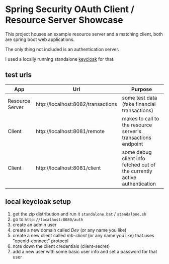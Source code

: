# Spring Security OAuth Client / Resource Server Showcase

This project houses an example resource server and a matching client, both are spring boot web applications.

The only thing not included is an authentication server.

I used a locally running standalone [keycloak](https://www.keycloak.org/) for that.

## test urls

| App | Url | Purpose |
| --- | --- | ------- |
| Resource Server | http://localhost:8082/transactions | some test data (fake financial transactions) |
| Client | http://localhost:8081/remote | makes to call to the resource server's transactions endpoint |
| Client | http://localhost:8081/client | some debug client info fetched out of the currently active authentication | 

## local keycloak setup

 1. get the zip distribution and run it `standalone.bat` / `standalone.sh`
 1. go to `http://localhost:8080/auth`
 1. create an admin user
 1. create a new domain called _Dev_ (or any name you like)
 1. create a new client called _mb-client_ (or any name you like) that uses "openid-connect" protocol
 1. note down the client credentials (client-secret)
 1. add a new user with some basic user info and set a password for that user